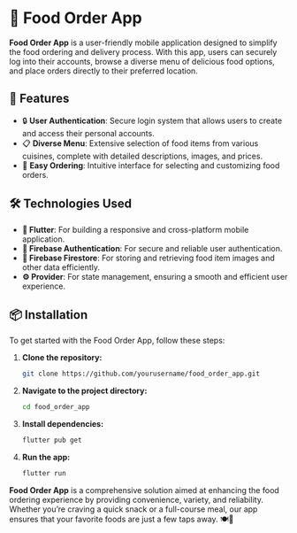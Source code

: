 # 🍔 Food Order App

**Food Order App** is a user-friendly mobile application designed to simplify the food ordering and delivery process. With this app, users can securely log into their accounts, browse a diverse menu of delicious food options, and place orders directly to their preferred location.



## 🚀 Features

- 🔒 **User Authentication**: Secure login system that allows users to create and access their personal accounts.
- 📋 **Diverse Menu**: Extensive selection of food items from various cuisines, complete with detailed descriptions, images, and prices.
- 🛒 **Easy Ordering**: Intuitive interface for selecting and customizing food orders.


## 🛠️ Technologies Used

- **📱 Flutter**: For building a responsive and cross-platform mobile application.
- **🔐 Firebase Authentication**: For secure and reliable user authentication.
- **📂 Firebase Firestore**: For storing and retrieving food item images and other data efficiently.
- **⚙️ Provider**: For state management, ensuring a smooth and efficient user experience.




## 📦 Installation

To get started with the Food Order App, follow these steps:

1. **Clone the repository:**

    ```sh
    git clone https://github.com/yourusername/food_order_app.git
    ```

2. **Navigate to the project directory:**

    ```sh
    cd food_order_app
    ```

3. **Install dependencies:**

    ```sh
    flutter pub get
    ```

4. **Run the app:**

    ```sh
    flutter run
    ```



**Food Order App** is a comprehensive solution aimed at enhancing the food ordering experience by providing convenience, variety, and reliability. Whether you’re craving a quick snack or a full-course meal, our app ensures that your favorite foods are just a few taps away. 🍽️📲
